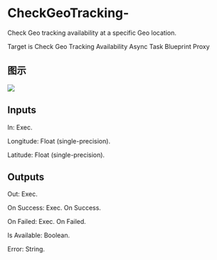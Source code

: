 # CheckGeoTracking-

Check Geo tracking availability at a specific Geo location.

Target is Check Geo Tracking Availability Async Task Blueprint Proxy

## 图示

![]($-20221218-17563828.png)

## Inputs

In: Exec.

Longitude: Float (single-precision).

Latitude: Float (single-precision).  

## Outputs

Out: Exec.

On Success: Exec. On Success.

On Failed: Exec. On Failed.

Is Available: Boolean.

Error: String.

